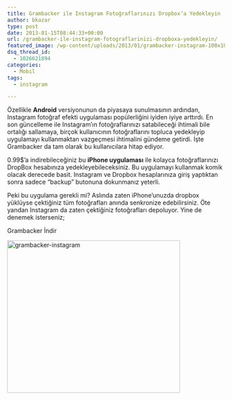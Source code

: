 ```yaml
---
title: Grambacker ile Instagram Fotoğraflarınızı Dropbox’a Yedekleyin
author: bkazar
type: post
date: 2013-01-15T08:44:33+00:00
url: /grambacker-ile-instagram-fotograflarinizi-dropboxa-yedekleyin/
featured_image: /wp-content/uploads/2013/01/grambacker-instagram-100x100.png
dsq_thread_id:
  - 1026621894
categories:
  - Mobil
tags:
  - instagram

---
```

Özellikle **Android** versiyonunun da piyasaya sunulmasının ardından, Instagram fotoğraf efekti uygulaması popülerliğini iyiden iyiye arttırdı. En son güncelleme ile Instagram’ın fotoğraflarınızı satabileceği ihtimali bile ortalığı sallamaya, birçok kullanıcının fotoğraflarını topluca yedekleyip uygulamayı kullanmaktan vazgeçmesi ihtimalini gündeme getirdi. İşte Grambacker da tam olarak bu kullanıcılara hitap ediyor.

0.99$’a indirebileceğiniz bu **iPhone uygulaması** ile kolayca fotoğraflarınızı DropBox hesabınıza yedekleyebileceksiniz. Bu uygulamayı kullanmak komik olacak derecede basit. Instagram ve Dropbox hesaplarınıza giriş yaptıktan sonra sadece “backup” butonuna dokunmanız yeterli.

Peki bu uygulama gerekli mi? Aslında zaten iPhone’unuzda dropbox yüklüyse çektiğiniz tüm fotoğrafları anında senkronize edebilirsiniz. Öte yandan Instagram da zaten çektiğiniz fotoğrafları depoluyor. Yine de denemek isterseniz;

Grambacker İndir

<img class="aligncenter size-large wp-image-10920" alt="grambacker-instagram" src="https://www.murekkep.org/wp-content/uploads/2013/01/grambacker-instagram-400x353.png" width="400" height="353" srcset="https://www.murekkep.org/wp-content/uploads/2013/01/grambacker-instagram-400x353.png 400w, https://www.murekkep.org/wp-content/uploads/2013/01/grambacker-instagram-50x44.png 50w, https://www.murekkep.org/wp-content/uploads/2013/01/grambacker-instagram-113x100.png 113w, https://www.murekkep.org/wp-content/uploads/2013/01/grambacker-instagram-226x200.png 226w, https://www.murekkep.org/wp-content/uploads/2013/01/grambacker-instagram-344x305.png 344w, https://www.murekkep.org/wp-content/uploads/2013/01/grambacker-instagram.png 554w" sizes="(max-width: 400px) 100vw, 400px" />